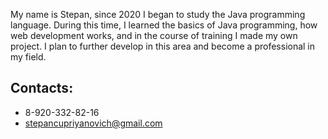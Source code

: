My name is Stepan, since 2020 I began to study the Java programming language. 
During this time, I learned the basics of Java programming, how web development works, and in the course of training I made my own project.
I plan to further develop in this area and become a professional in my field.

## Contacts:
- 8-920-332-82-16
- stepancupriyanovich@gmail.com
